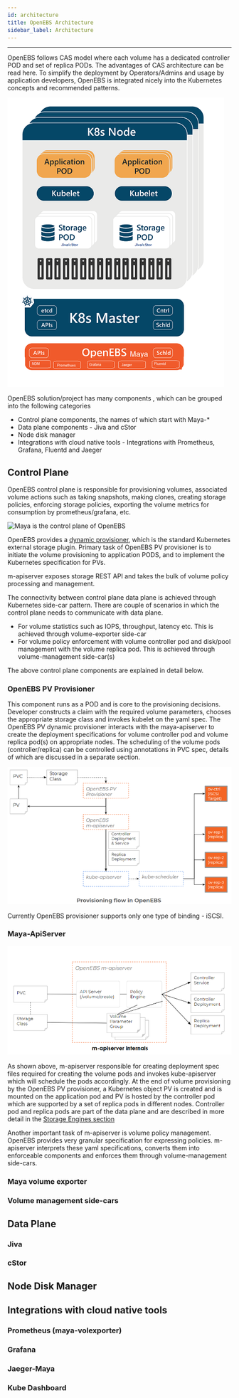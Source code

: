 ```yaml
---
id: architecture
title: OpenEBS Architecture
sidebar_label: Architecture
---
```


------

OpenEBS follows CAS model where each volume has a dedicated controller POD and set of replica PODs. The advantages of CAS architecture can be read here.  To simplify the deployment by Operators/Admins and usage by application developers, OpenEBS is integrated nicely into the Kubernetes concepts and recommended patterns.  

![OpenEBS-Architecture-Overview](/docs/assets/openebs-arch.png)



OpenEBS solution/project has many components , which can be grouped into the following categories

- Control plane components, the names of which start with Maya-*
- Data plane components - Jiva and cStor
- Node disk manager
- Integrations with cloud native tools  - Integrations with Prometheus, Grafana, Fluentd and Jaeger



## Control Plane

OpenEBS control plane is responsible for provisioning volumes, associated volume actions such as taking snapshots, making clones, creating storage policies, enforcing storage policies, exporting the volume metrics for consumption by prometheus/grafana,  etc.

 

![Maya is the control plane of OpenEBS](https://raw.githubusercontent.com/openebs/maya/master/docs/openebs-maya-architecture.png)

OpenEBS provides a [dynamic provisioner](https://github.com/kubernetes-incubator/external-storage/tree/master/openebs), which is the standard Kubernetes external storage plugin. Primary task of OpenEBS PV provisioner is to initiate the volume provisioning to application PODS, and to implement the Kubernetes specification for PVs.

m-apiserver exposes storage REST API and takes the bulk of volume policy processing and management. 

The connectivity between control plane data plane is achieved through Kubernetes side-car pattern. There are couple of scenarios in which the control plane needs to communicate with data plane. 

- For volume statistics such as IOPS, throughput, latency etc. This is achieved through volume-exporter side-car
- For volume policy enforcement with volume controller pod and disk/pool management with the volume replica pod. This is achieved through volume-management side-car(s)

The above control plane components are explained in detail below.

### OpenEBS PV Provisioner

This component runs as a POD and is core to the provisioning decisions. Developer constructs a claim with the required volume parameters, chooses the appropriate storage class and invokes kubelet on the yaml spec. The OpenEBS PV dynamic provisioner interacts with the maya-apiserver to create the deployment specifications for volume controller pod and volume replica pod(s) on appropriate nodes. The scheduling of the volume pods (controller/replica) can be controlled using annotations in PVC spec, details of which are discussed in a separate section.

![OpenEBS volume pods provisioning-overview](/docs/assets/volume-provisioning.png)

Currently OpenEBS provisioner supports only one type of binding - iSCSI. 



### Maya-ApiServer

![OpenEBS m-apiserver Internals](/docs/assets/m-apiserver.png)

As shown above, m-apiserver responsible for creating deployment spec files required for creating the volume pods and invokes kube-apiserver which will schedule the pods accordingly. At the end of volume provisioning by the OpenEBS PV provisioner, a Kubernetes object PV is created and is mounted on the application pod and PV is hosted by the controller pod which are supported by a set of replica pods in different nodes. Controller pod and replica pods are part of the data plane and are described in more detail in the [Storage Engines section](/docs/storageengine.html) 

Another important task of m-apiserver is volume policy management. OpenEBS provides very granular specification for expressing policies. m-apiserver interprets these yaml specifications, converts them into enforceable components and enforces them through volume-management side-cars.



### Maya volume exporter



### Volume management side-cars



## Data Plane

### Jiva

### cStor



## Node Disk Manager

## Integrations with cloud native tools

### Prometheus (maya-volexporter)

### Grafana

### Jaeger-Maya

### Kube Dashboard



<!-- Hotjar Tracking Code for https://docs.openebs.io -->
<script>
   (function(h,o,t,j,a,r){
       h.hj=h.hj||function(){(h.hj.q=h.hj.q||[]).push(arguments)};
       h._hjSettings={hjid:785693,hjsv:6};
       a=o.getElementsByTagName('head')[0];
       r=o.createElement('script');r.async=1;
       r.src=t+h._hjSettings.hjid+j+h._hjSettings.hjsv;
       a.appendChild(r);
   })(window,document,'https://static.hotjar.com/c/hotjar-','.js?sv=');
</script>
